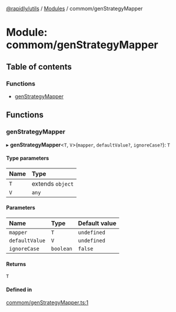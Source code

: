 [@rapidly/utils](../README.md) / [Modules](../modules.md) / commom/genStrategyMapper

# Module: commom/genStrategyMapper

## Table of contents

### Functions

- [genStrategyMapper](commom_genStrategyMapper.md#genstrategymapper)

## Functions

### genStrategyMapper

▸ **genStrategyMapper**<`T`, `V`\>(`mapper`, `defaultValue?`, `ignoreCase?`): `T`

#### Type parameters

| Name | Type |
| :------ | :------ |
| `T` | extends `object` |
| `V` | `any` |

#### Parameters

| Name | Type | Default value |
| :------ | :------ | :------ |
| `mapper` | `T` | `undefined` |
| `defaultValue` | `V` | `undefined` |
| `ignoreCase` | `boolean` | `false` |

#### Returns

`T`

#### Defined in

[commom/genStrategyMapper.ts:1](https://github.com/canguser/rapidly-utils/blob/bc4b333/main/commom/genStrategyMapper.ts#L1)
